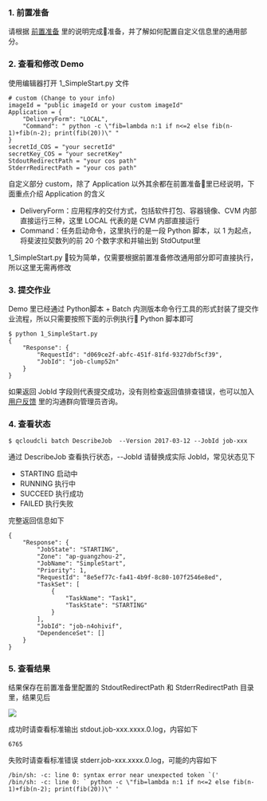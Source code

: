 ### 1. 前置准备
请根据 [前置准备](https://www.qcloud.com/document/product/599/10548) 里的说明完成准备，并了解如何配置自定义信息里的通用部分。

### 2. 查看和修改 Demo
使用编辑器打开 1_SimpleStart.py 文件
```
# custom (Change to your info)
imageId = "public imageId or your custom imageId"
Application = {
    "DeliveryForm": "LOCAL",
    "Command": " python -c \"fib=lambda n:1 if n<=2 else fib(n-1)+fib(n-2); print(fib(20))\" "
}
secretId_COS = "your secretId"
secretKey_COS = "your secretKey"
StdoutRedirectPath = "your cos path"
StderrRedirectPath = "your cos path"
```
自定义部分 custom，除了 Application 以外其余都在前置准备里已经说明，下面重点介绍 Application 的含义
* DeliveryForm：应用程序的交付方式，包括软件打包、容器镜像、CVM 内部直接运行三种，这里 LOCAL 代表的是 CVM 内部直接运行
* Command：任务启动命令，这里执行的是一段 Python 脚本，以 1 为起点，将斐波拉契数列的前 20 个数字求和并输出到 StdOutput里

1_SimpleStart.py 较为简单，仅需要根据前置准备修改通用部分即可直接执行，所以这里无需再修改

### 3. 提交作业
Demo 里已经通过 Python脚本 + Batch 内测版本命令行工具的形式封装了提交作业流程，所以只需要按照下面的示例执行 Python 脚本即可
```
$ python 1_SimpleStart.py
{
    "Response": {
        "RequestId": "d069ce2f-abfc-451f-81fd-9327dbf5cf39",
        "JobId": "job-clump52n"
    }
}
```

如果返回 JobId 字段则代表提交成功，没有则检查返回值排查错误，也可以加入 [用户反馈](https://www.qcloud.com/document/product/599/10806) 里的沟通群向管理员咨询。

### 4. 查看状态

```
$ qcloudcli batch DescribeJob  --Version 2017-03-12 --JobId job-xxx
```
通过 DescribeJob 查看执行状态，--JobId 请替换成实际 JobId，常见状态见下
* STARTING  启动中
* RUNNING   执行中
* SUCCEED   执行成功
* FAILED    执行失败

完整返回信息如下

```
{
    "Response": {
        "JobState": "STARTING",
        "Zone": "ap-guangzhou-2",
        "JobName": "SimpleStart",
        "Priority": 1,
        "RequestId": "8e5ef77c-fa41-4b9f-8c80-107f2546e8ed",
        "TaskSet": [
            {
                "TaskName": "Task1",
                "TaskState": "STARTING"
            }
        ],
        "JobId": "job-n4ohivif",
        "DependenceSet": []
    }
}
```

### 5. 查看结果

结果保存在前置准备里配置的 StdoutRedirectPath 和 StderrRedirectPath 目录里，结果见后

![](https://mc.qcloudimg.com/static/img/1038bd36c2c897f7241643995757dd7f/COS_4.png)

成功时请查看标准输出 stdout.job-xxx.xxxx.0.log，内容如下
```
6765
```

失败时请查看标准错误 stderr.job-xxx.xxxx.0.log，可能的内容如下
```
/bin/sh: -c: line 0: syntax error near unexpected token `('
/bin/sh: -c: line 0: ` python -c \"fib=lambda n:1 if n<=2 else fib(n-1)+fib(n-2); print(fib(20))\" '
```



